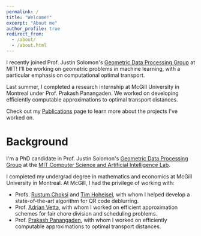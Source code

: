 ```yaml
---
permalink: /
title: "Welcome!"
excerpt: "About me"
author_profile: true
redirect_from: 
  - /about/
  - /about.html
---
```


I recently joined Prof. Justin Solomon's [Geometric Data Processing Group](https://groups.csail.mit.edu/gdpgroup/) at MIT! I'll be working on geometric problems in machine learning, with a particular emphasis on computational optimal transport.

Last summer, I completed a research internship at McGill University in Montreal under Prof. Prakash Panangaden. We worked on developing efficiently computable approximations to optimal transport distances.

Check out my [Publications](https://cscarv.github.io/publications) page to learn more about the projects I've worked on.

Background
======
I'm a PhD candidate in Prof. Justin Solomon's [Geometric Data Processing Group](https://groups.csail.mit.edu/gdpgroup/) at the [MIT Computer Science and Artificial Intelligence Lab](https://www.csail.mit.edu/).

I completed my undergrad degree in mathematics and economics at McGill University in Montreal. At McGill, I had the privilege of working with:

- Profs. [Rustum Choksi](http://www.math.mcgill.ca/rchoksi/) and [Tim Hoheisel](http://www.math.mcgill.ca/hoheisel/), with whom I helped develop a state-of-the-art algorithm for QR code deblurring.
- Prof. [Adrian Vetta](http://www.math.mcgill.ca/vetta/), with whom I worked on efficient approximation schemes for fair chore division and scheduling problems.
- Prof. [Prakash Panangaden](https://www.cs.mcgill.ca/~prakash/), with whom I worked on efficiently computable approximations to optimal transport distances.
